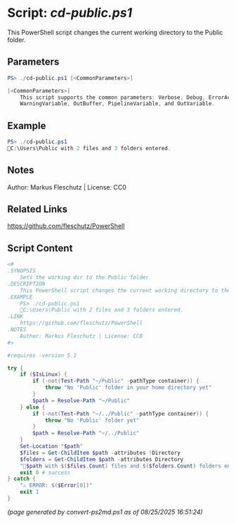 Script: *cd-public.ps1*
========================

This PowerShell script changes the current working directory to the Public folder.

Parameters
----------
```powershell
PS> ./cd-public.ps1 [<CommonParameters>]

[<CommonParameters>]
    This script supports the common parameters: Verbose, Debug, ErrorAction, ErrorVariable, WarningAction, 
    WarningVariable, OutBuffer, PipelineVariable, and OutVariable.
```

Example
-------
```powershell
PS> ./cd-public.ps1
📂C:\Users\Public with 2 files and 3 folders entered.

```

Notes
-----
Author: Markus Fleschutz | License: CC0

Related Links
-------------
https://github.com/fleschutz/PowerShell

Script Content
--------------
```powershell
<#
.SYNOPSIS
	Sets the working dir to the Public folder
.DESCRIPTION
	This PowerShell script changes the current working directory to the Public folder.
.EXAMPLE
	PS> ./cd-public.ps1
	📂C:\Users\Public with 2 files and 3 folders entered.
.LINK
	https://github.com/fleschutz/PowerShell
.NOTES
	Author: Markus Fleschutz | License: CC0
#>

#requires -version 5.1

try {
	if ($IsLinux) {
		if (-not(Test-Path "~/Public" -pathType container)) {
			throw "No 'Public' folder in your home directory yet"
		}
		$path = Resolve-Path "~/Public"
	} else {
		if (-not(Test-Path "~/../Public" -pathType container)) {
			throw "No 'Public' folder yet"
		}
		$path = Resolve-Path "~/../Public"
	}
	Set-Location "$path"
	$files = Get-ChildItem $path -attributes !Directory
	$folders = Get-ChildItem $path -attributes Directory
	"📂$path with $($files.Count) files and $($folders.Count) folders entered."
	exit 0 # success
} catch {
	"⚠️ ERROR: $($Error[0])"
	exit 1
}
```

*(page generated by convert-ps2md.ps1 as of 08/25/2025 16:51:24)*
